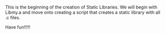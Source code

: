 This is the beginning of the creation of Static Libraries.
We will begin with Libmy.a and move onto creating a script 
that creates a static library with all .c files.

Have fun!!!!!
